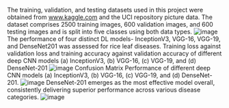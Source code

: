 The training, validation, and testing datasets used in this project were obtained from www.kaggle.com and the UCI repository picture data. The dataset comprises 2500 training images, 600 validation images, and 600 testing images and is split into five classes using both data types.
![image](https://github.com/user-attachments/assets/97ccdb93-02aa-4d86-9816-0c9b3cec016a)
The performance of four distinct DL models- InceptionV3, VGG-16, VGG-19, and DenseNet201 was assessed for rice leaf diseases. Training loss against validation loss and training accuracy against validation accuracy of different deep CNN models (a) InceptionV3, (b) VGG-16, (c) VGG-19, and (d) DenseNet-201
![image](https://github.com/user-attachments/assets/34545c2d-b715-4bfe-97a8-4f927c8a6963)
Confusion Matrix Performance of different deep CNN models (a) InceptionV3, (b) VGG-16, (c) VGG-19, and (d) DenseNet-201.
![image](https://github.com/user-attachments/assets/22635f29-3958-4838-b7a4-0048226275d1)
DenseNet-201 emerges as the most effective model overall, consistently delivering superior performance across various disease categories. 
![image](https://github.com/user-attachments/assets/1f0b0a3c-2f87-47f5-93c7-52cb9b24e11b)

